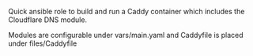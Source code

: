 Quick ansible role to build and run a Caddy container which includes the Cloudflare DNS module.

Modules are configurable under vars/main.yaml and Caddyfile is placed under files/Caddyfile
